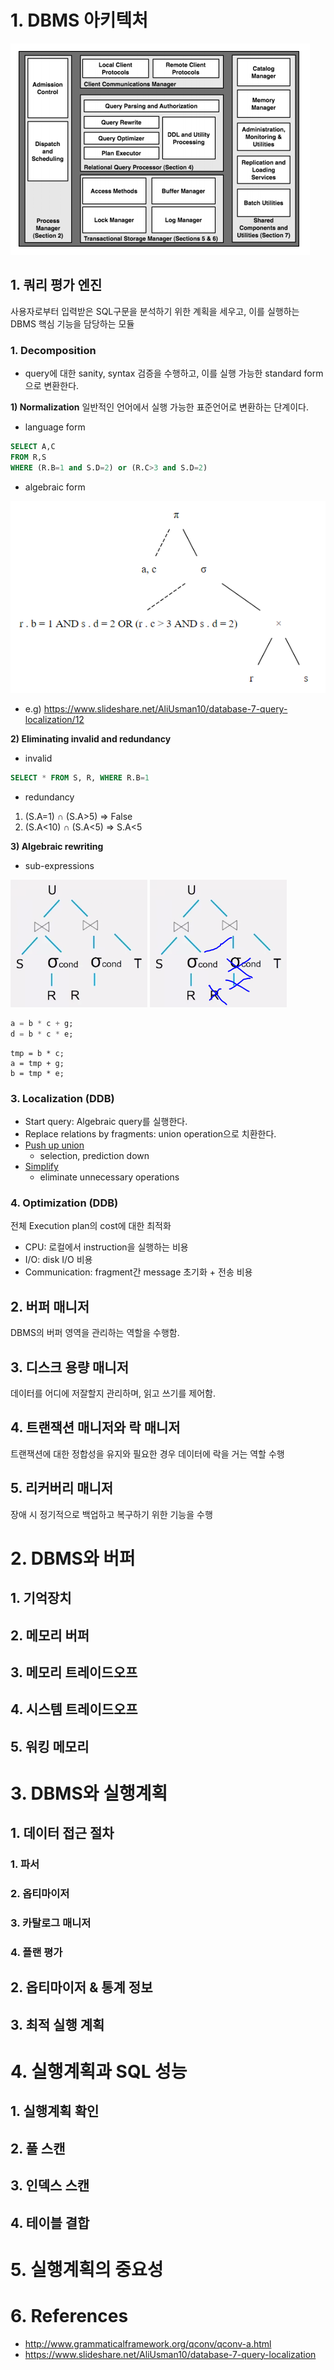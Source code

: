 # 1. DBMS 아키텍처

![Main components of a DBMS](/img/1_Main_components_of_a_DBMS.PNG)

## 1. 쿼리 평가 엔진 
사용자로부터 입력받은 SQL구문을 분석하기 위한 계획을 세우고, 이를 실행하는 DBMS 핵심 기능을 담당하는 모듈

### 1. Decomposition
- query에 대한 sanity, syntax 검증을 수행하고, 이를 실행 가능한 standard form으로 변환한다.

**1) Normalization**
일반적인 언어에서 실행 가능한 표준언어로 변환하는 단계이다.

  - language form
  ```sql
  SELECT A,C
  FROM R,S
  WHERE (R.B=1 and S.D=2) or (R.C>3 and S.D=2)
  ```

  - algebraic form
  
![Decomposition](/img/1_1.PNG)

  - e.g) https://www.slideshare.net/AliUsman10/database-7-query-localization/12


**2) Eliminating invalid and redundancy**
  - invalid
  ```sql
  SELECT * FROM S, R, WHERE R.B=1
  ```

  - redundancy
  1) (S.A=1) ∩ (S.A>5) => False
  2) (S.A<10) ∩ (S.A<5) => S.A<5


**3) Algebraic rewriting**
  - sub-expressions
  
  ![Decomposition](/img/1_decomposition_1.PNG)
  ![Decomposition](/img/1_decomposition_2.PNG)

  ```sql
  a = b * c + g;
  d = b * c * e;
  ```
  ```
  tmp = b * c;
  a = tmp + g;
  b = tmp * e;
  ```
  
### 3. Localization (DDB)
  - Start query: Algebraic query를 실행한다.
  - Replace relations by fragments: union operation으로 치환한다. 
  - [Push up union](https://www.slideshare.net/AliUsman10/database-7-query-localization/17)
    - selection, prediction down
  - [Simplify](https://www.slideshare.net/AliUsman10/database-7-query-localization/18)
    - eliminate unnecessary operations

### 4. Optimization (DDB)
전체 Execution plan의 cost에 대한 최적화

- CPU: 로컬에서 instruction을 실행하는 비용
- I/O: disk I/O 비용
- Communication: fragment간 message 초기화 + 전송 비용

## 2. 버퍼 매니저
DBMS의 버퍼 영역을 관리하는 역할을 수행함.

## 3. 디스크 용량 매니저
데이터를 어디에 저잘할지 관리하며, 읽고 쓰기를 제어함.

## 4. 트랜잭션 매니저와 락 매니저
트랜잭션에 대한 정합성을 유지와 필요한 경우 데이터에 락을 거는 역할 수행

## 5. 리커버리 매니저
장애 시 정기적으로 백업하고 복구하기 위한 기능을 수행


    
# 2. DBMS와 버퍼
## 1. 기억장치
## 2. 메모리 버퍼
## 3. 메모리 트레이드오프
## 4. 시스템 트레이드오프
## 5. 워킹 메모리
    
# 3. DBMS와 실행계획
## 1. 데이터 접근 절차
### 1. 파서
### 2. 옵티마이저
### 3. 카탈로그 매니저
###  4. 플랜 평가
        
## 2. 옵티마이저 & 통계 정보
## 3. 최적 실행 계획
    
# 4. 실행계획과 SQL 성능
## 1. 실행계획 확인
## 2. 풀 스캔
## 3. 인덱스 스캔
## 4. 테이블 결합
  
# 5. 실행계획의 중요성


# 6. References
- http://www.grammaticalframework.org/qconv/qconv-a.html
- https://www.slideshare.net/AliUsman10/database-7-query-localization
